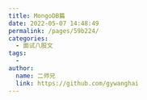 ```yaml
---
title: MongoDB篇
date: 2022-05-07 14:48:49
permalink: /pages/59b224/
categories:
  - 面试八股文
tags:
  - 
author: 
  name: 二师兄
  link: https://github.com/gywanghai
---
```

